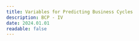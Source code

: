 ```yaml
---
title: Variables for Predicting Business Cycles
description: BCP - IV
date: 2024.01.01
readable: false
---
```

